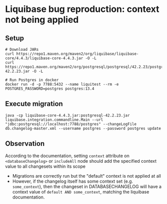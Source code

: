 # Liquibase bug reproduction: context not being applied

## Setup
```
# Download JARs
curl https://repo1.maven.org/maven2/org/liquibase/liquibase-core/4.4.3/liquibase-core-4.4.3.jar -O -L
curl https://repo1.maven.org/maven2/org/postgresql/postgresql/42.2.23/postgresql-42.2.23.jar -O -L

# Run Postgres in docker
docker run -d -p 7788:5432 --name liquitest --rm -e POSTGRES_PASSWORD=postgres postgres:13.4
```

## Execute migration

```
java -cp liquibase-core-4.4.3.jar:postgresql-42.2.23.jar liquibase.integration.commandline.Main --url "jdbc:postgresql://localhost:7788/postgres" --changeLogFile db.changelog-master.xml --username postgres --password postgres update
```

## Observation

According to the documentation, setting `context` attribute on `<databaseChangelog>` or `includeAll` node should add the specified context value to all changesets within its scope

- Migrations are correctly run but the "default" context is not applied at all
- However, if the changelog itself has some context set (e.g. `some_context`), then the changeset in DATABASECHANGELOG will have a context value of `default AND some_context`, matching the liquibase documentation.

